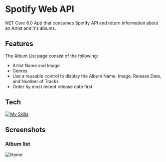 # Spotify Web API

NET Core 6.0 App that consumes Spotify API and return information about an Artist and it's albums.

## Features

The Album List page consist of the following:
-	Artist Name and Image
-	Genres
-	Use a reusable control to display the Album Name, Image, Release Date, and Number of Tracks
-	Order by most recent release date first

## Tech
[![My Skills](https://skillicons.dev/icons?i=html,css,dotnet,bootstrap,cs,git)](https://skillicons.dev)

## Screenshots

### Album list
![Home](https://i.imgur.com/vu7LPdY.png)











[//]: # (These are reference links used in the body of this note and get stripped out when the markdown processor does its job. There is no need to format nicely because it shouldn't be seen. Thanks SO - http://stackoverflow.com/questions/4823468/store-comments-in-markdown-syntax)


 

